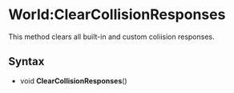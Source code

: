 # World:ClearCollisionResponses

This method clears all built-in and custom coliision responses.

## Syntax

- void **ClearCollisionResponses**()
